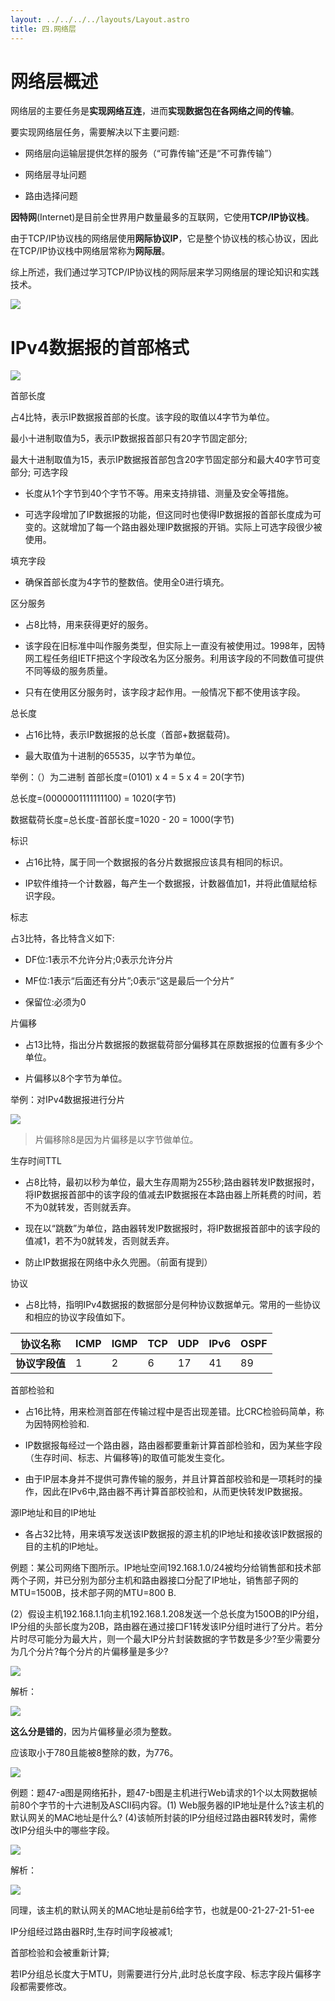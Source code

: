 ```yaml
---
layout: ../../../../layouts/Layout.astro
title: 四.网络层
---
```


# 网络层概述

网络层的主要任务是**实现网络互连**，进而**实现数据包在各网络之间的传输**。

要实现网络层任务，需要解决以下主要问题:

- 网络层向运输层提供怎样的服务（“可靠传输”还是“不可靠传输”）

- 网络层寻址问题

- 路由选择问题

**因特网**(Internet)是目前全世界用户数量最多的互联网，它使用**TCP/IP协议栈**。

由于TCP/IP协议栈的网络层使用**网际协议IP**，它是整个协议栈的核心协议，因此在TCP/IP协议栈中网络层常称为**网际层**。

综上所述，我们通过学习TCP/IP协议栈的网际层来学习网络层的理论知识和实践技术。

![](https://img.0pt.icu/computernet/4-1/4-1-1.png)

# IPv4数据报的首部格式

![](https://img.0pt.icu/computernet/4-7/4-7-1.png)

首部长度

占4比特，表示IP数据报首部的长度。该字段的取值以4字节为单位。

最小十进制取值为5，表示IP数据报首部只有20字节固定部分;

最大十进制取值为15，表示IP数据报首部包含20字节固定部分和最大40字节可变部分;
可选字段

- 长度从1个字节到40个字节不等。用来支持排错、测量及安全等措施。

- 可选字段增加了IP数据报的功能，但这同时也使得IP数据报的首部长度成为可变的。这就增加了每一个路由器处理IP数据报的开销。实际上可选字段很少被使用。

填充字段

- 确保首部长度为4字节的整数倍。使用全0进行填充。

区分服务

- 占8比特，用来获得更好的服务。

- 该字段在旧标准中叫作服务类型，但实际上一直没有被使用过。1998年，因特网工程任务组IETF把这个字段改名为区分服务。利用该字段的不同数值可提供不同等级的服务质量。

- 只有在使用区分服务时，该字段才起作用。一般情况下都不使用该字段。

总长度

- 占16比特，表示IP数据报的总长度（首部+数据载荷)。

- 最大取值为十进制的65535，以字节为单位。

举例：（）为二进制   首部长度=(0101) x 4 = 5 x 4 = 20(字节)

总长度=(0000001111111100) = 1020(字节)

数据载荷长度=总长度-首部长度=1020 - 20 = 1000(字节)

标识

- 占16比特，属于同一个数据报的各分片数据报应该具有相同的标识。

- IP软件维持一个计数器，每产生一个数据报，计数器值加1，并将此值赋给标识字段。

标志

占3比特，各比特含义如下:

- DF位:1表示不允许分片;0表示允许分片

- MF位:1表示“后面还有分片”;0表示“这是最后一个分片”

- 保留位:必须为0

片偏移

- 占13比特，指出分片数据报的数据载荷部分偏移其在原数据报的位置有多少个单位。

- 片偏移以8个字节为单位。

举例：对IPv4数据报进行分片

![](https://img.0pt.icu/computernet/4-7/4-7-2.png)

> 片偏移除8是因为片偏移是以字节做单位。

生存时间TTL

- 占8比特，最初以秒为单位，最大生存周期为255秒;路由器转发IP数据报时，将IP数据报首部中的该字段的值减去IP数据报在本路由器上所耗费的时间，若不为0就转发，否则就丢弃。

- 现在以“跳数”为单位，路由器转发IP数据报时，将IP数据报首部中的该字段的值减1，若不为0就转发，否则就丢弃。

- 防止IP数据报在网络中永久兜圈。（前面有提到）

协议

- 占8比特，指明IPv4数据报的数据部分是何种协议数据单元。常用的一些协议和相应的协议字段值如下。

| 协议名称      | ICMP | IGMP | TCP | UDP | lPv6 | OSPF |
| --------- | ---- | ---- | --- | --- | ---- | ---- |
| **协议字段值** | 1    | 2    | 6   | 17  | 41   | 89   |

首部检验和

- 占16比特，用来检测首部在传输过程中是否出现差错。比CRC检验码简单，称为因特网检验和.

- IP数据报每经过一个路由器，路由器都要重新计算首部检验和，因为某些字段（生存时间、标志、片偏移等)的取值可能发生变化。

- 由于IP层本身并不提供可靠传输的服务，并且计算首部校验和是一项耗时的操作，因此在IPv6中,路由器不再计算首部校验和，从而更快转发IP数据报。

源lP地址和目的IP地址

- 各占32比特，用来填写发送该IP数据报的源主机的IP地址和接收该IP数据报的目的主机的IP地址。

例题：某公司网络下图所示。IP地址空间192.168.1.0/24被均分给销售部和技术部两个子网，并已分别为部分主机和路由器接口分配了IP地址，销售部子网的MTU=1500B，技术部子网的MTU=800 B.

(2）假设主机192.168.1.1向主机192.168.1.208发送一个总长度为150OB的IP分组，IP分组的头部长度为20B，路由器在通过接口F1转发该IP分组时进行了分片。若分片时尽可能分为最大片，则一个最大IP分片封装数据的字节数是多少?至少需要分为几个分片?每个分片的片偏移量是多少?

![](https://img.0pt.icu/computernet/4-7/4-7-3.png)

解析：

![](https://img.0pt.icu/computernet/4-7/4-7-4.png)

**这么分是错的**，因为片偏移量必须为整数。

应该取小于780且能被8整除的数，为776。

![](https://img.0pt.icu/computernet/4-7/4-7-5.png)

例题：题47-a图是网络拓扑，题47-b图是主机进行Web请求的1个以太网数据帧前80个字节的十六进制及ASCII码内容。(1) Web服务器的IP地址是什么?该主机的默认网关的MAC地址是什么?
(4)该帧所封装的IP分组经过路由器R转发时，需修改IP分组头中的哪些字段。

![](https://img.0pt.icu/computernet/4-7/4-7-6.png)

解析：

![](https://img.0pt.icu/computernet/4-7/4-7-7.png)

同理，该主机的默认网关的MAC地址是前6给字节，也就是00-21-27-21-51-ee

IP分组经过路由器R时,生存时间字段被减1;

首部检验和会被重新计算;

若IP分组总长度大于MTU，则需要进行分片,此时总长度字段、标志字段片偏移字段都需要修改。
